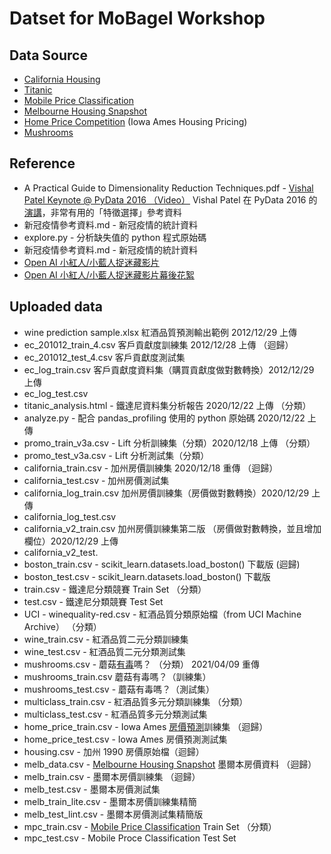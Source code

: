 # Datset for MoBagel Workshop

## Data Source

- [California Housing](https://www.kaggle.com/camnugent/california-housing-prices)
- [Titanic](https://www.kaggle.com/c/titanic)
- [Mobile Price Classification](https://www.kaggle.com/iabhishekofficial/mobile-price-classification)
- [Melbourne Housing Snapshot](https://www.kaggle.com/dansbecker/melbourne-housing-snapshot)
- [Home Price Competition](https://www.kaggle.com/iabhishekofficial/mobile-price-classification) (Iowa Ames Housing Pricing)
- [Mushrooms](https://www.kaggle.com/uciml/mushroom-classification)

## Reference

- A Practical Guide to Dimensionality Reduction Techniques.pdf - [Vishal Patel Keynote @ PyData 2016 （Video）](https://www.youtube.com/watch?v=ioXKxulmwVQ) Vishal Patel 在 PyData 2016 的[演講]((https://www.youtube.com/watch?v=ioXKxulmwVQ))，非常有用的「特徵選擇」參考資料
- 新冠疫情參考資料.md  - 新冠疫情的統計資料
- explore.py - 分析缺失值的 python 程式原始碼
- 新冠疫情參考資料.md  - 新冠疫情的統計資料
- [Open AI 小紅人/小藍人捉迷藏影片](https://openai.com/blog/emergent-tool-use/)
- [Open AI 小紅人/小藍人捉迷藏影片幕後花絮](https://yixi.tv/#/speech/detail?id=924)

## Uploaded data
- wine prediction sample.xlsx 紅酒品質預測輸出範例 2012/12/29 上傳
- ec_201012_train_4.csv 客戶貢獻度訓練集 2012/12/28 上傳 （迴歸）
- ec_201012_test_4.csv 客戶貢獻度測試集
- ec_log_train.csv 客戶貢獻度資料集（購買貢獻度做對數轉換）2012/12/29 上傳
- ec_log_test.csv
- titanic_analysis.html - 鐵達尼資料集分析報告 2020/12/22 上傳 （分類）
- analyze.py - 配合 pandas_profiling 使用的 python 原始碼 2020/12/22 上傳
- promo_train_v3a.csv - Lift 分析訓練集（分類）2020/12/18 上傳 （分類）
- promo_test_v3a.csv - Lift 分析測試集（分類）
- california_train.csv - 加州房價訓練集 2020/12/18 重傳 （迴歸）
- california_test.csv - 加州房價測試集
- california_log_train.csv 加州房價訓練集（房價做對數轉換）2020/12/29 上傳
- california_log_test.csv
- california_v2_train.csv 加州房價訓練集第二版 （房價做對數轉換，並且增加欄位）2020/12/29 上傳
- california_v2_test.
- boston_train.csv - scikit_learn.datasets.load_boston() 下載版 (迴歸)
- boston_test.csv - scikit_learn.datasets.load_boston() 下載版
- train.csv - 鐵達尼分類競賽 Train Set （分類）
- test.csv - 鐵達尼分類競賽 Test Set
- UCI - winequality-red.csv - 紅酒品質分類原始檔（from UCI Machine Archive） （分類）
- wine_train.csv - 紅酒品質二元分類訓練集
- wine_test.csv - 紅酒品質二元分類測試集
- mushrooms.csv - 蘑菇[有毒](https://www.kaggle.com/uciml/mushroom-classification)嗎？ （分類） 2021/04/09 重傳
- mushrooms_train.csv 蘑菇有毒嗎？（訓練集）
- mushrooms_test.csv - 蘑菇有毒嗎？（測試集）
- multiclass_train.csv - 紅酒品質多元分類訓練集 （分類）
- multiclass_test.csv - 紅酒品質多元分類測試集
- home_price_train.csv - Iowa Ames [房價預測](https://www.kaggle.com/c/home-data-for-ml-course/overview)訓練集 （迴歸）
- home_price_test.csv - Iowa Ames 房價預測測試集
- housing.csv - 加州 1990 房價原始檔（迴歸）
- melb_data.csv - [Melbourne Housing Snapshot](https://www.kaggle.com/dansbecker/melbourne-housing-snapshot) 墨爾本房價資料 （迴歸）
- melb_train.csv - 墨爾本房價訓練集 （迴歸）
- melb_test.csv - 墨爾本房價測試集
- melb_train_lite.csv - 墨爾本房價訓練集精簡
- melb_test_lint.csv - 墨爾本房價測試集精簡版
- mpc_train.csv - [Mobile Price Classification](https://www.kaggle.com/iabhishekofficial/mobile-price-classification) Train Set （分類）
- mpc_test.csv - Mobile Proce Classification Test Set

